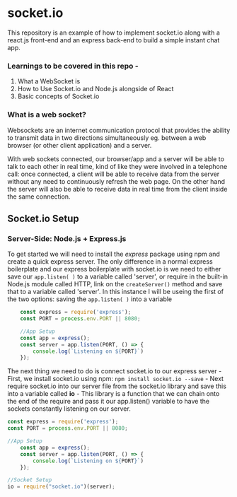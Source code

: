 # socket.io

This repository is an example of how to implement socket.io along with a react.js front-end and an express back-end to build a simple instant chat app.

### Learnings to be covered in this repo - 

1. What a WebSocket is
2. How to Use Socket.io and Node.js alongside of React
3. Basic concepts of Socket.io

### What is a web socket?

Websockets are an internet communication protocol that provides the ability to transmit data in two directions simultaneously eg. between a web browser (or other client application) and a server.

With web sockets connected, our browser/app and a server will be able to talk to each other in real time, kind of like they were involved in a telephone call: once connected, a client will be able to receive data from the server without any need to continuously refresh the web page. On the other hand the server will also be able to receive data in real time from the client inside the same connection.

## Socket.io Setup
### Server-Side: Node.js + Express.js
 To get started we will need to install the *express* package using npm and create a quick express server.
 The only difference in a normal express boilerplate and our express boilerplate with socket.io is we need to either save our ```app.listen( )``` to a variable called 'server', or require in the built-in Node.js module called HTTP, link on the ```createServer()``` method and save that to a variable called 'server'.
In this instance I will be useing the first of the two options: saving the ```app.listen( )``` into a variable

```javascript
    const express = require('express');
    const PORT = process.env.PORT || 8080;

    //App Setup
    const app = express();
    const server = app.listen(PORT, () => {
        console.log(`Listening on ${PORT}`)
    });
```

The next thing we need to do is connect socket.io to our express server
    - First, we install socket.io using npm:
    ```npm install socket.io --save```
    - Next require socket.io into our server file from the socket.io library and save this into a variable called **io**
    - This library is a function that we can chain onto the end of the require and pass it our app.listen() variable to have the sockets constantly listening on our server.
```javascript
const express = require('express');
const PORT = process.env.PORT || 8080;

//App Setup
    const app = express();
    const server = app.listen(PORT, () => {
        console.log(`Listening on ${PORT}`)
    });

//Socket Setup
io = require("socket.io")(server);
```

